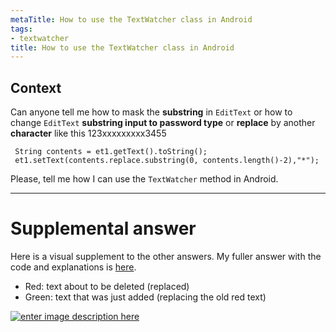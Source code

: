 ```yaml
---
metaTitle: How to use the TextWatcher class in Android
tags:
- textwatcher
title: How to use the TextWatcher class in Android
---
```


## Context

Can anyone tell me how to mask the **substring** in `EditText` or how to change `EditText` **substring input to password type** or **replace** by another **character** like this 123xxxxxxxxx3455



```
 String contents = et1.getText().toString();
 et1.setText(contents.replace.substring(0, contents.length()-2),"*");

```

Please, tell me how I can use the `TextWatcher` method in Android.



---

Supplemental answer
===================


Here is a visual supplement to the other answers. My fuller answer with the code and explanations is [here](https://stackoverflow.com/a/47263021/3681880).


* Red: text about to be deleted (replaced)
* Green: text that was just added (replacing the old red text)


[![enter image description here](https://i.stack.imgur.com/yhv4A.gif)](https://i.stack.imgur.com/yhv4A.gif)

